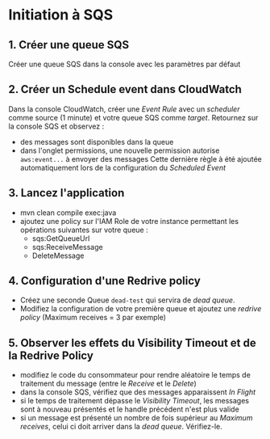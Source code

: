 # Initiation à SQS

## 1. Créer une queue SQS
Créer une queue SQS dans la console avec les paramètres par défaut

## 2. Créer un Schedule event dans CloudWatch
Dans la console CloudWatch, créer une *Event Rule* avec un *scheduler* comme source (1 minute) et votre queue SQS comme *target*.
Retournez sur la console SQS et observez :
 - des messages sont disponibles dans la queue
 - dans l'onglet permissions, une nouvelle permission autorise `aws:event...` à envoyer des messages
Cette dernière règle à été ajoutée automatiquement lors de la configuration du *Scheduled Event*

## 3. Lancez l'application
- mvn clean compile exec:java
- ajoutez une policy sur l'IAM Role de votre instance permettant les opérations suivantes sur votre queue :
  - sqs:GetQueueUrl
  - sqs:ReceiveMessage
  - DeleteMessage

## 4. Configuration d'une Redrive policy
- Créez une seconde Queue `dead-test` qui servira de *dead queue*.
- Modifiez la configuration de votre première queue et ajoutez une *redrive policy* (Maximum receives = 3 par exemple)

## 5. Observer les effets du Visibility Timeout et de la Redrive Policy
- modifiez le code du consommateur pour rendre aléatoire le temps de traitement du message (entre le *Receive* et le *Delete*)
- dans la console SQS, vérifiez que des messages apparaissent *In Flight*
- si le temps de traitement dépasse le *Visibility Timeout*, les messages sont à nouveau présentés et le handle précédent n'est plus valide
- si un message est présenté un nombre de fois supérieur au *Maximum receives*, celui ci doit arriver dans la *dead queue*. Vérifiez-le.

